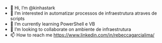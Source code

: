 - 👋 Hi, I’m @kinhastark
- 👀 I’m interested in  automatizar processos de infraestrutura atraves de scripts 
- 🌱 I’m currently learning  PowerShell e VB
- 💞️ I’m looking to collaborate on ambiente de  infraestrutura 
- 📫 How to reach me  https://www.linkedin.com/in/rebeccagarcialima/

<!---
kinhastark/kinhastark is a ✨ special ✨ repository because its `README.md` (this file) appears on your GitHub profile.
You can click the Preview link to take a look at your changes.
--->
